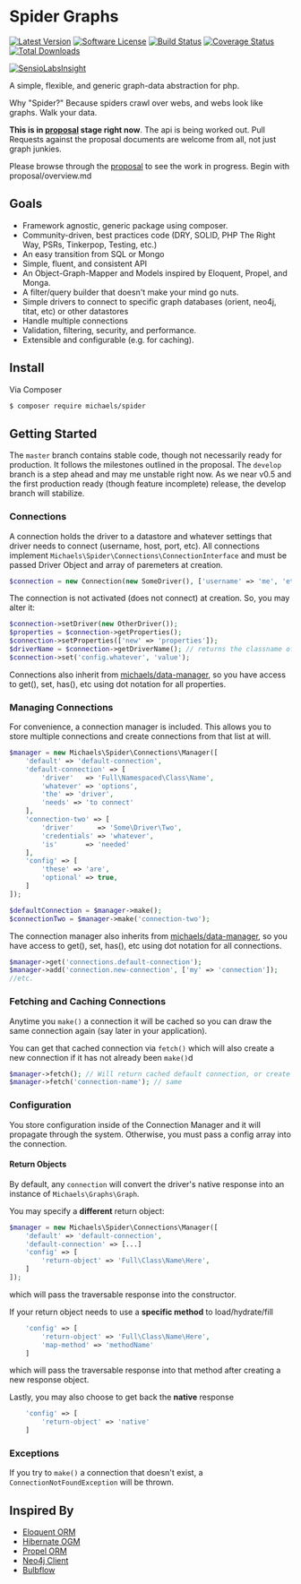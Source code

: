 # Spider Graphs
[![Latest Version](https://img.shields.io/github/release/chrismichaels84/spider-graph.svg?style=flat-square)](https://github.com/chrismichaels84/spider-graph/releases)
[![Software License](https://img.shields.io/badge/license-MIT-brightgreen.svg?style=flat-square)](LICENSE.md)
[![Build Status](https://travis-ci.org/chrismichaels84/Spider-Graph.svg?branch=master)](https://travis-ci.org/chrismichaels84/Spider-Graph)
[![Coverage Status](https://coveralls.io/repos/chrismichaels84/Spider-Graph/badge.svg?branch=master)](https://coveralls.io/r/chrismichaels84/Spider-Graph?branch=master)
[![Total Downloads](https://img.shields.io/packagist/dt/michaels/spider.svg?style=flat-square)](https://packagist.org/packages/michaels/spider)

[![SensioLabsInsight](https://insight.sensiolabs.com/projects/374720ec-b7db-47fc-b958-cc240cf06fbb/big.png)](https://insight.sensiolabs.com/projects/374720ec-b7db-47fc-b958-cc240cf06fbb)

A simple, flexible, and generic graph-data abstraction for php.

Why "Spider?" Because spiders crawl over webs, and webs look like graphs. Walk your data.

**This is in [proposal](proposal/overview.md) stage right now**. The api is being worked out.
Pull Requests against the proposal documents are welcome from all, not just graph junkies.

Please browse through the [proposal](proposal/overview.md) to see the work in progress. Begin with proposal/overview.md

## Goals
  * Framework agnostic, generic package using composer.
  * Community-driven, best practices code (DRY, SOLID, PHP The Right Way, PSRs, Tinkerpop, Testing, etc.)
  * An easy transition from SQL or Mongo
  * Simple, fluent, and consistent API
  * An Object-Graph-Mapper and Models inspired by Eloquent, Propel, and Monga.
  * A filter/query builder that doesn't make your mind go nuts.
  * Simple drivers to connect to specific graph databases (orient, neo4j, titat, etc) or other datastores
  * Handle multiple connections
  * Validation, filtering, security, and performance.
  * Extensible and configurable (e.g. for caching).

## Install
Via Composer
``` bash
$ composer require michaels/spider
```

## Getting Started
The `master` branch contains stable code, though not necessarily ready for production. 
It follows the milestones outlined in the proposal. 
The `develop` branch is a step ahead and may me unstable right now. As we near v0.5 and the first production ready (though feature incomplete) release, the develop branch will stabilize.

### Connections
A connection holds the driver to a datastore and whatever settings that driver needs to connect (username, host, port, etc). All connections implement `Michaels\Spider\Connections\ConnectionInterface` and must be passed Driver Object and array of paremeters at creation.

```php
$connection = new Connection(new SomeDriver(), ['username' => 'me', 'etc' => 'etc'], $optionalConfigs);
```

The connection is not activated (does not connect) at creation. So, you may alter it:
```php
$connection->setDriver(new OtherDriver());
$properties = $connection->getProperties();
$connection->setProperties(['new' => 'properties']);
$driverName = $connection->getDriverName(); // returns the classname of the current driver.
$connection->set('config.whatever', 'value');
```

Connections also inherit from [michaels/data-manager](http://github.com/chrismichaels84/data-manager), so you have access to get(), set, has(), etc using dot notation for all properties.

### Managing Connections
For convenience, a connection manager is included. This allows you to store multiple connections and create connections from that list at will.

```php
$manager = new Michaels\Spider\Connections\Manager([
    'default' => 'default-connection',
    'default-connection' => [
        'driver'   => 'Full\Namespaced\Class\Name',
        'whatever' => 'options',
        'the' => 'driver',
        'needs' => 'to connect'
    ],
    'connection-two' => [
        'driver'      => 'Some\Driver\Two',
        'credentials' => 'whatever',
        'is'       => 'needed'
    ],
    'config' => [
        'these' => 'are',
        'optional' => true,
    ]
]);

$defaultConnection = $manager->make();
$connectionTwo = $manager->make('connection-two');
```

The connection manager also inherits from [michaels/data-manager](http://github.com/chrismichaels84/data-manager), 
so you have access to get(), set, has(), etc using dot notation for all connections.

```php
$manager->get('connections.default-connection');
$manager->add('connection.new-connection', ['my' => 'connection']);
//etc.
```

### Fetching and Caching Connections
Anytime you `make()` a connection it will be cached so you can draw the same connection again (say later in your application).

You can get that cached connection via `fetch()` which will also create a new connection if it has not already been `make()`d

```php
$manager->fetch(); // Will return cached default connection, or create then cache it before returning
$manager->fetch('connection-name'); // same
```

### Configuration
You store configuration inside of the Connection Manager and it will propagate through the system. Otherwise, you must pass a config array into the connection.

#### Return Objects
By default, any `connection` will convert the driver's native response into an instance of `Michaels\Graphs\Graph`.

You may specify a **different** return object:
```php
$manager = new Michaels\Spider\Connections\Manager([
    'default' => 'default-connection',
    'default-connection' => [...]
    'config' => [
        'return-object' => 'Full\Class\Name\Here',
    ]
]);
```
which will pass the traversable response into the constructor.

If your return object needs to use a **specific method** to load/hydrate/fill
```php
    'config' => [
        'return-object' => 'Full\Class\Name\Here',
        'map-method' => 'methodName'
    ]
```
which will pass the traversable response into that method after creating a new response object.

Lastly, you may also choose to get back the **native** response
```php
    'config' => [
        'return-object' => 'native'
    ]
```

### Exceptions
If you try to `make()` a connection that doesn't exist, a `ConnectionNotFoundException` will be thrown.

## Inspired By
  * [Eloquent ORM](http://laravel.com/docs/5.0/eloquent)
  * [Hibernate OGM](http://hibernate.org/ogm/)
  * [Propel ORM](http://propelorm.org)
  * [Neo4j Client](https://github.com/neoxygen/neo4j-neoclient)
  * [Bulbflow](http://bulbflow.com/)
  
  
